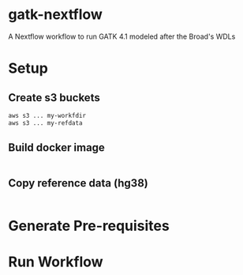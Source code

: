 # gatk-nextflow
A Nextflow workflow to run GATK 4.1 modeled after the Broad's WDLs

# Setup

## Create s3 buckets

```bash
aws s3 ... my-workfdir
aws s3 ... my-refdata
```

## Build docker image

```bash

```

## Copy reference data (hg38)

```bash

```

# Generate Pre-requisites

# Run Workflow